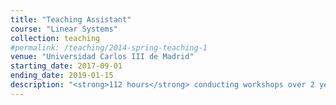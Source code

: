 ```yaml
---
title: "Teaching Assistant"
course: "Linear Systems"
collection: teaching
#permalink: /teaching/2014-spring-teaching-1
venue: "Universidad Carlos III de Madrid"
starting_date: 2017-09-01
ending_date: 2019-01-15
description: "<strong>112 hours</strong> conducting workshops over 2 years in several degrees: B.Sc. in Mobile & Space Communication Engineering, B.Sc. in Telecommunications Engineering, and B.Sc. in Telematics Engineering."
---
```

